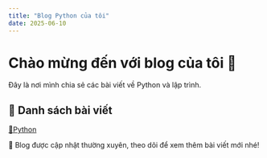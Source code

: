 ```yaml
---
title: "Blog Python của tôi"
date: 2025-06-10
---
```


# Chào mừng đến với blog của tôi 🚀  
Đây là nơi mình chia sẻ các bài viết về Python và lập trình.

## 📌 Danh sách bài viết  
[📖Python](./_posts/2025-06-10-Basic-python.md)  


📌 Blog được cập nhật thường xuyên, theo dõi để xem thêm bài viết mới nhé!
